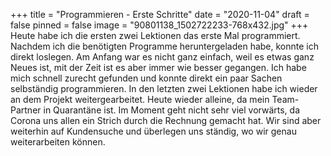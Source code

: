 +++
title = "Programmieren - Erste Schritte"
date = "2020-11-04"
draft = false
pinned = false
image = "90801138_1502722233-768x432.jpg"
+++
Heute habe ich die ersten zwei Lektionen das erste Mal programmiert. Nachdem ich die benötigten Programme heruntergeladen habe, konnte ich direkt loslegen. Am Anfang war es nicht ganz einfach, weil es etwas ganz Neues ist, mit der Zeit ist es aber immer wie besser gegangen. Ich habe mich schnell zurecht gefunden und konnte direkt ein paar Sachen selbständig programmieren. In den letzten zwei Lektionen habe ich wieder an dem Projekt weitergearbeitet. Heute wieder alleine, da mein Team-Partner in Quarantäne ist. Im Moment geht nicht sehr viel vorwärts, da Corona uns allen ein Strich durch die Rechnung gemacht hat. Wir sind aber weiterhin auf Kundensuche und überlegen uns ständig, wo wir genau weiterarbeiten können.